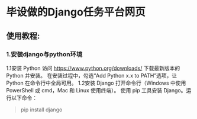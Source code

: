 # 毕设做的Django任务平台网页  


## 使用教程:  

### 1.安装django与python环境  

1.1安装 Python
访问 https://www.python.org/downloads/ 下载最新版本的 Python 并安装。
在安装过程中，勾选“Add Python x.x to PATH”选项，让 Python 在命令行中全局可用。
1.2安装 Django
打开命令行（Windows 中使用 PowerShell 或 cmd，Mac 和 Linux 使用终端）。
使用 pip 工具安装 Django。运行以下命令：
>pip install django

